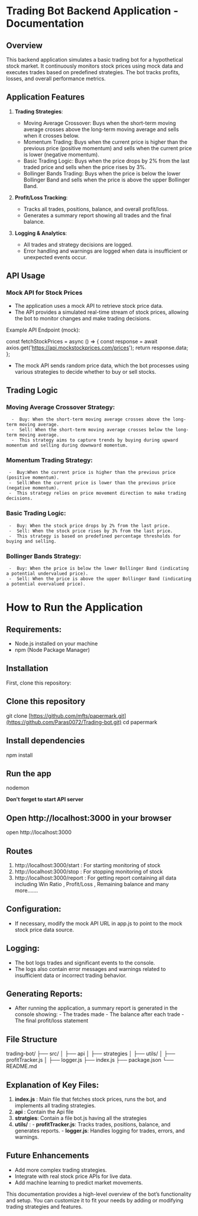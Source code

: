 # Trading Bot Backend Application - Documentation

## Overview 
This backend application simulates a basic trading bot for a hypothetical stock market. It continuously monitors stock prices using mock data and executes trades based on predefined strategies. The bot tracks profits, losses, and overall performance metrics.

## Application Features

1. **Trading Strategies**:
   - Moving Average Crossover: Buys when the short-term moving average crosses above the long-term moving average and sells when it crosses below.
   - Momentum Trading: Buys when the current price is higher than the previous price (positive momentum) and sells when the current price is lower (negative momentum).
   - Basic Trading Logic: Buys when the price drops by 2% from the last traded price and sells when the price rises by 3%.
   - Bollinger Bands Trading: Buys when the price is below the lower Bollinger Band and sells when the price is above the upper Bollinger Band.

2. **Profit/Loss Tracking**:
   - Tracks all trades, positions, balance, and overall profit/loss.
   - Generates a summary report showing all trades and the final balance.

3. **Logging & Analytics**:
   - All trades and strategy decisions are logged.
   - Error handling and warnings are logged when data is insufficient or unexpected events occur.
   
## API Usage

### Mock API for Stock Prices
   - The application uses a mock API to retrieve stock price data.
   - The API provides a simulated real-time stream of stock prices, allowing the bot to monitor changes and make trading decisions.
     
  Example API Endpoint (mock):
 
  const fetchStockPrices = async () => {
  const response = await axios.get('https://api.mockstockprices.com/prices');
  return response.data;
};

  - The mock API sends random price data, which the bot processes using various strategies to decide whether to buy or sell stocks.

## Trading Logic

### Moving Average Crossover Strategy:
      -  Buy: When the short-term moving average crosses above the long-term moving average.
      -  Sell: When the short-term moving average crosses below the long-term moving average.
      -  This strategy aims to capture trends by buying during upward momentum and selling during downward momentum.

### Momentum Trading Strategy: 
     -  Buy:When the current price is higher than the previous price (positive momentum).
     -  Sell:When the current price is lower than the previous price (negative momentum).
     -  This strategy relies on price movement direction to make trading decisions.

### Basic Trading Logic: 
     -  Buy: When the stock price drops by 2% from the last price.
     -  Sell: When the stock price rises by 3% from the last price.
     -  This strategy is based on predefined percentage thresholds for buying and selling.
    
### Bollinger Bands Strategy:
     -  Buy: When the price is below the lower Bollinger Band (indicating a potential undervalued price).
     -  Sell: When the price is above the upper Bollinger Band (indicating a potential overvalued price).

# How to Run the Application

##  Requirements:
   - Node.js installed on your machine
   - npm (Node Package Manager)

## Installation

First, clone this repository:

<!-- start:code block -->
## Clone this repository
git clone [https://github.com/mfts/papermark.git](https://github.com/Paras0072/Trading-bot.git)
cd papermark

## Install dependencies
npm install

## Run the app
nodemon

**Don't forget to start API server**

## Open http://localhost:3000 in your browser
open http://localhost:3000

## Routes 
1. http://localhost:3000/start : For starting monitoring of stock
2. http://localhost:3000/stop  : For stopping monitoring of stock
3. http://localhost:3000/report : For getting report containing all data including Win Ratio , Profit/Loss , Remaining balance and many more.......
<!-- end:code block -->

## Configuration:
  - If necessary, modify the mock API URL in app.js to point to the mock stock price data source.

## Logging:
  - The bot logs trades and significant events to the console.
  - The logs also contain error messages and warnings related to insufficient data or incorrect trading behavior.

## Generating Reports:
   - After running the application, a summary report is generated in the console showing:
         - The trades made
         - The balance after each trade
         - The final profit/loss statement

## File Structure

trading-bot/
├── src/
│   ├── api
│   ├── strategies
│   ├── utils/
│           ├── profitTracker.js
│           ├── logger.js
├── index.js
├── package.json
└── README.md

## Explanation of Key Files:
 1. **index.js** : Main file that fetches stock prices, runs the bot, and implements all trading strategies.
 2. **api** : Contain the Api file 
 3. **stratgies**: Contain a file bot.js having all the strategies
 4. **utils/** :
        - **profitTracker.js**: Tracks trades, positions, balance, and generates reports.
        - **logger.js**: Handles logging for trades, errors, and warnings.


## Future Enhancements
  - Add more complex trading strategies.
  - Integrate with real stock price APIs for live data.
  - Add machine learning to predict market movements.

This documentation provides a high-level overview of the bot’s functionality and setup. You can customize it to fit your needs by adding or modifying trading strategies and features.

